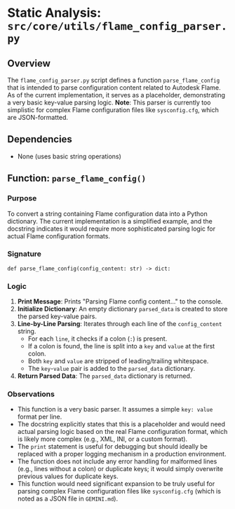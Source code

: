 # Static Analysis: `src/core/utils/flame_config_parser.py`

## Overview
The `flame_config_parser.py` script defines a function `parse_flame_config` that is intended to parse configuration content related to Autodesk Flame. As of the current implementation, it serves as a placeholder, demonstrating a very basic key-value parsing logic. **Note**: This parser is currently too simplistic for complex Flame configuration files like `sysconfig.cfg`, which are JSON-formatted.

## Dependencies
- None (uses basic string operations)

## Function: `parse_flame_config()`

### Purpose
To convert a string containing Flame configuration data into a Python dictionary. The current implementation is a simplified example, and the docstring indicates it would require more sophisticated parsing logic for actual Flame configuration formats.

### Signature
`def parse_flame_config(config_content: str) -> dict:`

### Logic
1.  **Print Message**: Prints "Parsing Flame config content..." to the console.
2.  **Initialize Dictionary**: An empty dictionary `parsed_data` is created to store the parsed key-value pairs.
3.  **Line-by-Line Parsing**: Iterates through each line of the `config_content` string.
    -   For each `line`, it checks if a colon (`:`) is present.
    -   If a colon is found, the line is split into a `key` and `value` at the first colon.
    -   Both `key` and `value` are stripped of leading/trailing whitespace.
    -   The `key`-`value` pair is added to the `parsed_data` dictionary.
4.  **Return Parsed Data**: The `parsed_data` dictionary is returned.

### Observations
-   This function is a very basic parser. It assumes a simple `key: value` format per line.
-   The docstring explicitly states that this is a placeholder and would need actual parsing logic based on the real Flame configuration format, which is likely more complex (e.g., XML, INI, or a custom format).
-   The `print` statement is useful for debugging but should ideally be replaced with a proper logging mechanism in a production environment.
-   The function does not include any error handling for malformed lines (e.g., lines without a colon) or duplicate keys; it would simply overwrite previous values for duplicate keys.
-   This function would need significant expansion to be truly useful for parsing complex Flame configuration files like `sysconfig.cfg` (which is noted as a JSON file in `GEMINI.md`).
